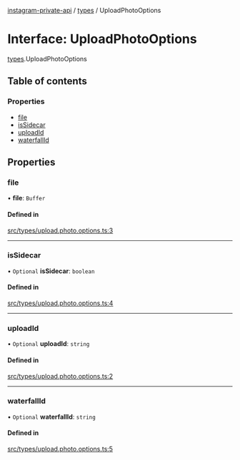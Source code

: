 [instagram-private-api](../../README.md) / [types](../../modules/types.md) / UploadPhotoOptions

# Interface: UploadPhotoOptions

[types](../../modules/types.md).UploadPhotoOptions

## Table of contents

### Properties

- [file](UploadPhotoOptions.md#file)
- [isSidecar](UploadPhotoOptions.md#issidecar)
- [uploadId](UploadPhotoOptions.md#uploadid)
- [waterfallId](UploadPhotoOptions.md#waterfallid)

## Properties

### file

• **file**: `Buffer`

#### Defined in

[src/types/upload.photo.options.ts:3](https://github.com/Nerixyz/instagram-private-api/blob/4971f34/src/types/upload.photo.options.ts#L3)

___

### isSidecar

• `Optional` **isSidecar**: `boolean`

#### Defined in

[src/types/upload.photo.options.ts:4](https://github.com/Nerixyz/instagram-private-api/blob/4971f34/src/types/upload.photo.options.ts#L4)

___

### uploadId

• `Optional` **uploadId**: `string`

#### Defined in

[src/types/upload.photo.options.ts:2](https://github.com/Nerixyz/instagram-private-api/blob/4971f34/src/types/upload.photo.options.ts#L2)

___

### waterfallId

• `Optional` **waterfallId**: `string`

#### Defined in

[src/types/upload.photo.options.ts:5](https://github.com/Nerixyz/instagram-private-api/blob/4971f34/src/types/upload.photo.options.ts#L5)
